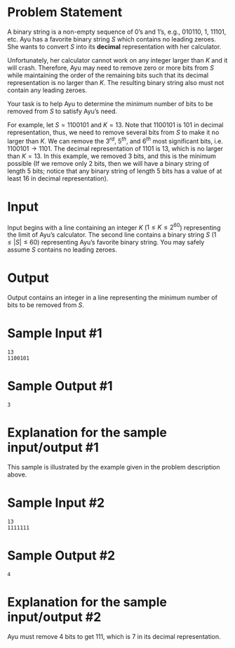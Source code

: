 # Problem Statement

A binary string is a non-empty sequence of 0’s and 1’s, e.g., 010110, 1, 11101, etc. Ayu has a favorite binary string $S$ which contains no leading zeroes. She wants to convert $S$ into its **decimal** representation with her calculator.

Unfortunately, her calculator cannot work on any integer larger than $K$ and it will crash. Therefore, Ayu may need to remove zero or more bits from $S$ while maintaining the order of the remaining bits such that its decimal representation is no larger than $K$. The resulting binary string also must not contain any leading zeroes.

Your task is to help Ayu to determine the minimum number of bits to be removed from $S$ to satisfy Ayu’s need.

For example, let $S = 1100101$ and $K = 13$. Note that $1100101$ is 101 in decimal representation, thus, we need to remove several bits from $S$ to make it no larger than $K$. We can remove the $3^{rd}$, $5^{th}$, and $6^{th}$ most significant bits, i.e. $1100101 \rightarrow 1101$. The decimal representation of $1101$ is 13, which is no larger than $K = 13$. In this example, we removed 3 bits, and this is the minimum possible (If we remove only 2 bits, then we will have a binary string of length 5 bits; notice that any binary string of length 5 bits has a value of at least 16 in decimal representation).

# Input

Input begins with a line containing an integer $K$ ($1 \le K \le 2^{60}$) representing the limit of Ayu’s calculator. The second line contains a binary string $S$ ($1 \le |S| \le 60$) representing Ayu’s favorite binary string. You may safely assume $S$ contains no leading zeroes.

# Output

Output contains an integer in a line representing the minimum number of bits to be removed from $S$.

# Sample Input #1
```
13
1100101
```
# Sample Output #1
```
3
```
# Explanation for the sample input/output #1

This sample is illustrated by the example given in the problem description above.

# Sample Input #2
```
13
1111111
```
# Sample Output #2
```
4
```
# Explanation for the sample input/output #2

Ayu must remove 4 bits to get 111, which is 7 in its decimal representation.
